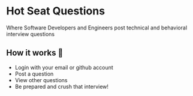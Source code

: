# Hot Seat Questions 

Where Software Developers and Engineers post technical and behavioral interview questions

## How it works 🚀
- Login with your email or github account
- Post a question
- View other questions
- Be prepared and crush that interview!


